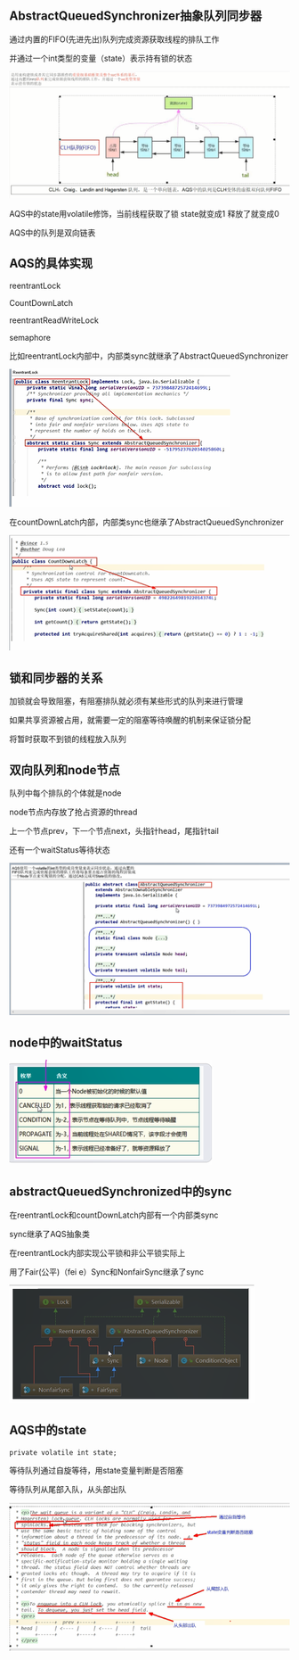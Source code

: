 AbstractQueuedSynchronizer抽象队列同步器
---

通过内置的FIFO(先进先出)队列完成资源获取线程的排队工作

并通过一个int类型的变量（state）表示持有锁的状态

![img_10.png](img_10.png)


AQS中的state用volatile修饰，当前线程获取了锁 state就变成1 释放了就变成0

AQS中的队列是双向链表

AQS的具体实现
---

reentrantLock

CountDownLatch

reentrantReadWriteLock

semaphore

比如reentrantLock内部中，内部类sync就继承了AbstractQueuedSynchronizer

![img_11.png](img_11.png)

在countDownLatch内部，内部类sync也继承了AbstractQueuedSynchronizer

![img_12.png](img_12.png)

锁和同步器的关系
---

加锁就会导致阻塞，有阻塞排队就必须有某些形式的队列来进行管理

如果共享资源被占用，就需要一定的阻塞等待唤醒的机制来保证锁分配

将暂时获取不到锁的线程放入队列

双向队列和node节点
---

队列中每个排队的个体就是node

node节点内存放了抢占资源的thread

上一个节点prev，下一个节点next，头指针head，尾指针tail

还有一个waitStatus等待状态

![img_13.png](img_13.png)

node中的waitStatus
---

![img_16.png](img_16.png)

abstractQueuedSynchronized中的sync
---

在reentrantLock和countDownLatch内部有一个内部类sync

sync继承了AQS抽象类

在reentrantLock内部实现公平锁和非公平锁实际上

用了Fair(公平)（fei e）Sync和NonfairSync继承了sync

![img_14.png](img_14.png)

AQS中的state
---

    private volatile int state;

等待队列通过自旋等待，用state变量判断是否阻塞

等待队列从尾部入队，从头部出队

![img_15.png](img_15.png)
